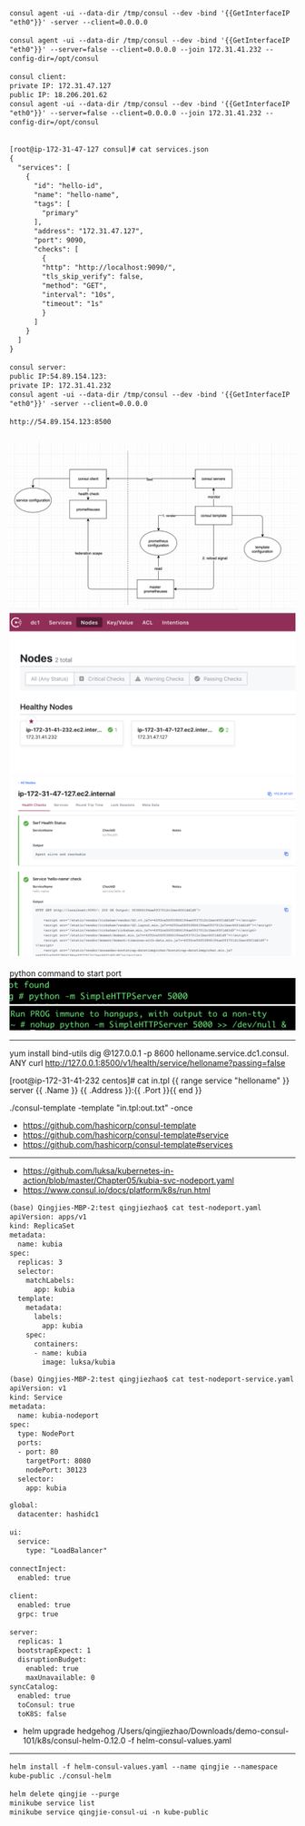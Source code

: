```
consul agent -ui --data-dir /tmp/consul --dev -bind '{{GetInterfaceIP "eth0"}}' -server --client=0.0.0.0

consul agent -ui --data-dir /tmp/consul --dev -bind '{{GetInterfaceIP "eth0"}}' --server=false --client=0.0.0.0 --join 172.31.41.232 --config-dir=/opt/consul

consul client:
private IP: 172.31.47.127
public IP: 18.206.201.62
consul agent -ui --data-dir /tmp/consul --dev -bind '{{GetInterfaceIP "eth0"}}' --server=false --client=0.0.0.0 --join 172.31.41.232 --config-dir=/opt/consul


[root@ip-172-31-47-127 consul]# cat services.json
{
  "services": [
    {
      "id": "hello-id",
      "name": "hello-name",
      "tags": [
        "primary"
      ],
      "address": "172.31.47.127",
      "port": 9090,
      "checks": [
        {
        "http": "http://localhost:9090/",
        "tls_skip_verify": false,
        "method": "GET",
        "interval": "10s",
        "timeout": "1s"
        }
      ]
    }
  ]
}

consul server: 
public IP:54.89.154.123:
private IP: 172.31.41.232
consul agent -ui --data-dir /tmp/consul --dev -bind '{{GetInterfaceIP "eth0"}}' -server --client=0.0.0.0

http://54.89.154.123:8500
```
![](img/1.png)
![](img/2.png)
![](img/3.png)
---
python command to start port
![](img/11.png)
![](img/22.png)

---
yum install bind-utils
dig @127.0.0.1 -p 8600 helloname.service.dc1.consul. ANY
curl http://127.0.0.1:8500/v1/health/service/helloname?passing=false



[root@ip-172-31-41-232 centos]# cat in.tpl
{{ range service "helloname" }}
server {{ .Name }} {{ .Address }}:{{ .Port }}{{ end }}

./consul-template -template "in.tpl:out.txt" -once

* https://github.com/hashicorp/consul-template
* https://github.com/hashicorp/consul-template#service
* https://github.com/hashicorp/consul-template#services

---
* https://github.com/luksa/kubernetes-in-action/blob/master/Chapter05/kubia-svc-nodeport.yaml
* https://www.consul.io/docs/platform/k8s/run.html

```
(base) Qingjies-MBP-2:test qingjiezhao$ cat test-nodeport.yaml
apiVersion: apps/v1
kind: ReplicaSet
metadata:
  name: kubia
spec:
  replicas: 3
  selector:
    matchLabels:
      app: kubia
  template:
    metadata:
      labels:
        app: kubia
    spec:
      containers:
      - name: kubia
        image: luksa/kubia

```

```
(base) Qingjies-MBP-2:test qingjiezhao$ cat test-nodeport-service.yaml
apiVersion: v1
kind: Service
metadata:
  name: kubia-nodeport
spec:
  type: NodePort
  ports:
  - port: 80
    targetPort: 8080
    nodePort: 30123
  selector:
    app: kubia

```

```
global:
  datacenter: hashidc1

ui:
  service:
    type: "LoadBalancer"

connectInject:
  enabled: true

client:
  enabled: true
  grpc: true

server:
  replicas: 1
  bootstrapExpect: 1
  disruptionBudget:
    enabled: true
    maxUnavailable: 0
syncCatalog:
  enabled: true
  toConsul: true
  toK8S: false
```

* helm upgrade hedgehog /Users/qingjiezhao/Downloads/demo-consul-101/k8s/consul-helm-0.12.0 -f helm-consul-values.yaml
---
```
helm install -f helm-consul-values.yaml --name qingjie --namespace kube-public ./consul-helm

helm delete qingjie --purge
minikube service list
minikube service qingjie-consul-ui -n kube-public

```
